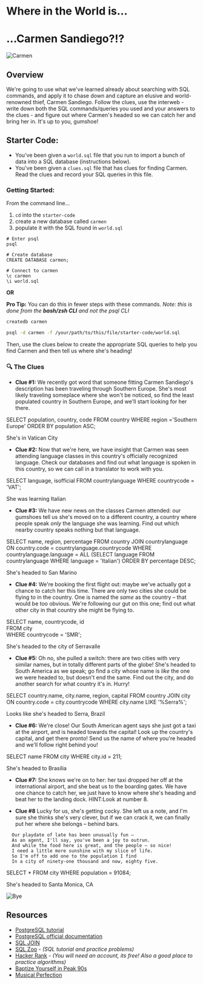 # Where in the World is...

# ...Carmen Sandiego?!?

![Carmen](https://i.giphy.com/13n8txR8c9UDHG.gif)

## Overview
We're going to use what we've learned already about searching with SQL commands, and apply it to chase down and capture an elusive and world-renowned thief, Carmen Sandiego. Follow the clues, use the interweb - write down both the SQL commands/queries you used and your answers to the clues - and figure out where Carmen's headed so we can catch her and bring her in. It's up to you, gumshoe!

## Starter Code:
* You've been given a `world.sql` file that you run to import a bunch of data into a SQL database (instructions below).
* You've been given a `clues.sql` file that has clues for finding Carmen. Read the clues and record your SQL queries in this file.

### Getting Started:

From the command line...

1. `cd` into the `starter-code`
2. create a new database called `carmen`
3. populate it with the SQL found in `world.sql`

```
# Enter psql
psql

# Create database
CREATE DATABASE carmen;

# Connect to carmen
\c carmen
\i world.sql
```

**OR**

**Pro Tip:** You can do this in fewer steps with these commands. *Note: this is done from the **bash/zsh CLI** and not the psql CLI*

```bash
createdb carmen

psql -d carmen -f /your/path/to/this/file/starter-code/world.sql
```

Then, use the clues below to create the appropriate SQL queries to help you find Carmen and then tell us where she's heading!

### :mag: The Clues

* **Clue #1:** We recently got word that someone fitting Carmen Sandiego's description has been traveling through Southern Europe. She's most likely traveling someplace where she won't be noticed, so find the least populated country in Southern Europe, and we'll start looking for her there.

SELECT population, country, code
FROM country 
WHERE region ='Southern Europe' 
ORDER BY population ASC;

She's in Vatican City

* **Clue #2:** Now that we're here, we have insight that Carmen was seen attending language classes in this country's officially recognized language. Check our databases and find out what language is spoken in this country, so we can call in a translator to work with you.

SELECT language, isofficial 
FROM countrylanguage 
WHERE countrycode = 'VAT';

She was learning Italian

* **Clue #3:** We have new news on the classes Carmen attended: our gumshoes tell us she's moved on to a different country, a country where people speak _only_ the language she was learning. Find out which nearby country speaks nothing but that language.

SELECT name, region, percentage
FROM country 
JOIN countrylanguage 
ON country.code = countrylanguage.countrycode 
WHERE countrylanguage.language = ALL (SELECT language 
FROM countrylanguage 
WHERE language = 'Italian')
ORDER BY percentage DESC;

She's headed to San Marino

* **Clue #4:** We're booking the first flight out: maybe we've actually got a chance to catch her this time. There are only two cities she could be flying to in the country. One is named the _same_ as the country – that would be too obvious. We're following our gut on this one; find out what other city in that country she might be flying to.

SELECT name, countrycode, id     
FROM city        
WHERE countrycode = 'SMR';

She's headed to the city of Serravalle

* **Clue #5:** Oh no, she pulled a switch: there are two cities with very similar names, but in totally different parts of the globe! She's headed to South America as we speak; go find a city whose name is _like_ the one we were headed to, but doesn't end the same. Find out the city, and do another search for what country it's in. Hurry!

SELECT country.name, city.name, region, capital
FROM country
JOIN city
ON country.code = city.countrycode
WHERE city.name LIKE '%Serra%';

Looks like she's headed to Serra, Brazil

* **Clue #6:** We're close! Our South American agent says she just got a taxi at the airport, and is headed towards the capital! Look up the country's capital, and get there pronto! Send us the name of where you're headed and we'll follow right behind you!

SELECT name
FROM city
WHERE city.id = 211;

She's headed to Brasilia

* **Clue #7:** She knows we're on to her: her taxi dropped her off at the international airport, and she beat us to the boarding gates. We have one chance to catch her, we just have to know where she's heading and beat her to the landing dock. HINT:Look at number 8.

* **Clue #8** Lucky for us, she's getting cocky. She left us a note, and I'm sure she thinks she's very clever, but if we can crack it, we can finally put her where she belongs – behind bars.

```
  Our playdate of late has been unusually fun –
  As an agent, I'll say, you've been a joy to outrun.
  And while the food here is great, and the people – so nice!
  I need a little more sunshine with my slice of life.
  So I'm off to add one to the population I find
  In a city of ninety-one thousand and now, eighty five.
```

SELECT *
FROM city
WHERE population = 91084;

She's headed to Santa Monica, CA

![Bye](https://external-content.duckduckgo.com/iu/?u=https%3A%2F%2Fthumbs.gfycat.com%2FInnocentSeriousChipmunk-max-1mb.gif&f=1&nofb=1)

## Resources
- [PostgreSQL tutorial](http://www.tutorialspoint.com/postgresql/)
- [PostgreSQL official documentation](http://www.postgresql.org/docs/)
- [SQL JOIN](http://www.dofactory.com/sql/join)
- [SQL Zoo](http://sqlzoo.net/) - _(SQL tutorial and practice problems)_
- [Hacker Rank](https://www.hackerrank.com/domains/sql/select) - _(You will need an account, its free! Also a good place to practice algorithms)_
- [Baptize Yourself in Peak 90s](https://youtu.be/roiJizt8jxw)
- [Musical Perfection](https://youtu.be/s1EIUP8tvbE)
